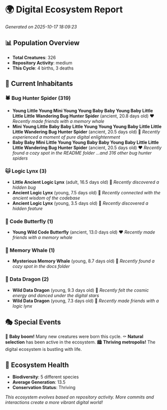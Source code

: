 # 🌍 Digital Ecosystem Report
*Generated on 2025-10-17 18:09:23*

## 📊 Population Overview
- **Total Creatures**: 326
- **Repository Activity**: medium
- **This Cycle**: 4 births, 3 deaths

## 👥 Current Inhabitants

### 🕷️ Bug Hunter Spider (319)
- **Young Little Young Mini Young Young Baby Baby Young Baby Little Little Little Wandering Bug Hunter Spider** (ancient, 20.8 days old) ❤️
  *Recently made friends with a memory whale*
- **Mini Young Little Baby Baby Little Young Young Young Baby Little Little Little Wandering Bug Hunter Spider** (ancient, 20.5 days old) 💛
  *Recently experienced a moment of pure digital enlightenment*
- **Baby Baby Mini Little Young Young Baby Baby Young Baby Little Little Little Wandering Bug Hunter Spider** (ancient, 20.5 days old) ❤️
  *Recently found a cozy spot in the README folder*
  *...and 316 other bug hunter spiders*

### 🐱 Logic Lynx (3)
- **Little Ancient Logic Lynx** (adult, 16.5 days old) 💛
  *Recently discovered a hidden bug*
- **Ancient Logic Lynx** (young, 7.5 days old) 💚
  *Recently connected with the ancient wisdom of the codebase*
- **Ancient Logic Lynx** (young, 3.5 days old) 💚
  *Recently discovered a hidden feature*

### 🦋 Code Butterfly (1)
- **Young Wild Code Butterfly** (ancient, 13.0 days old) ❤️
  *Recently made friends with a memory whale*

### 🐋 Memory Whale (1)
- **Mysterious Memory Whale** (young, 8.7 days old) 💚
  *Recently found a cozy spot in the docs folder*

### 🐉 Data Dragon (2)
- **Wild Data Dragon** (young, 9.3 days old) 💚
  *Recently felt the cosmic energy and danced under the digital stars*
- **Wild Data Dragon** (young, 7.3 days old) 💚
  *Recently made friends with a logic lynx*

## 🎭 Special Events

🎉 **Baby boom!** Many new creatures were born this cycle.
⚰️ **Natural selection** has been active in the ecosystem.
🏙️ **Thriving metropolis!** The digital ecosystem is bustling with life.

## 🔬 Ecosystem Health
- **Biodiversity**: 5 different species
- **Average Generation**: 13.5
- **Conservation Status**: Thriving

*This ecosystem evolves based on repository activity. More commits and interactions create a more vibrant digital world!*